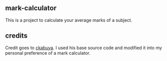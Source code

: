 ## mark-calculator
This is a project to calculate your average marks of a subject.

## credits
Credit goes to [ckabuya](https://github.com/ckabuya). I used his base source code and modified it into my personal preference of a mark calculator.